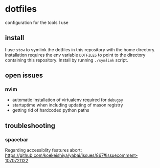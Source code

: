 # dotfiles

configuration for the tools I use

## install

I use `stow` to symlink the dotfiles in this repository with the home directory.
Installation requires the env variable `DOTFILES` to point to the directory containing this repository.
Install by running `./symlink` script.


## open issues

### nvim

* automatic installation of virtualenv required for `debugpy`
* startuptime when including updating of mason registry
* getting rid of hardcoded python paths

## troubleshooting

### spacebar

Regarding accessiblity features abort: https://github.com/koekeishiya/yabai/issues/867#issuecomment-1070721122
